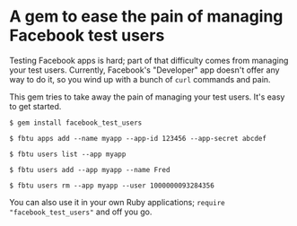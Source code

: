 # A gem to ease the pain of managing Facebook test users

Testing Facebook apps is hard; part of that difficulty comes from
managing your test users. Currently, Facebook's "Developer" app
doesn't offer any way to do it, so you wind up with a bunch of `curl`
commands and pain.

This gem tries to take away the pain of managing your test users. It's
easy to get started.

`$ gem install facebook_test_users`

`$ fbtu apps add --name myapp --app-id 123456 --app-secret abcdef`

`$ fbtu users list --app myapp`

`$ fbtu users add --app myapp --name Fred`

`$ fbtu users rm --app myapp --user 1000000093284356`

You can also use it in your own Ruby applications; `require
"facebook_test_users"` and off you go.
